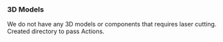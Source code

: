 ### 3D Models

We do not have any 3D models or components that requires laser cutting. Created directory to pass Actions.

